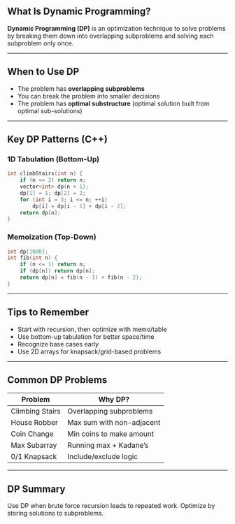 
## What Is Dynamic Programming?

**Dynamic Programming (DP)** is an optimization technique to solve problems by breaking them down into overlapping subproblems and solving each subproblem only once.

---

## When to Use DP

* The problem has **overlapping subproblems**
* You can break the problem into smaller decisions
* The problem has **optimal substructure** (optimal solution built from optimal sub-solutions)

---

## Key DP Patterns (C++)

### 1D Tabulation (Bottom-Up)

```cpp
int climbStairs(int n) {
    if (n <= 2) return n;
    vector<int> dp(n + 1);
    dp[1] = 1; dp[2] = 2;
    for (int i = 3; i <= n; ++i)
        dp[i] = dp[i - 1] + dp[i - 2];
    return dp[n];
}
```

### Memoization (Top-Down)

```cpp
int dp[1000];
int fib(int n) {
    if (n <= 1) return n;
    if (dp[n]) return dp[n];
    return dp[n] = fib(n - 1) + fib(n - 2);
}
```

---

## Tips to Remember

* Start with recursion, then optimize with memo/table
* Use bottom-up tabulation for better space/time
* Recognize base cases early
* Use 2D arrays for knapsack/grid-based problems

---

## Common DP Problems

| Problem              | Why DP?                        |
|----------------------|--------------------------------|
| Climbing Stairs      | Overlapping subproblems        |
| House Robber         | Max sum with non-adjacent      |
| Coin Change          | Min coins to make amount       |
| Max Subarray         | Running max + Kadane’s         |
| 0/1 Knapsack         | Include/exclude logic          |

---

## DP Summary

Use DP when brute force recursion leads to repeated work. Optimize by storing solutions to subproblems.
